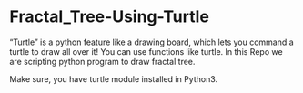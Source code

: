 # Fractal_Tree-Using-Turtle
“Turtle” is a python feature like a drawing board, which lets you command a turtle to draw all over it! You can use functions like turtle. In this Repo we are scripting python program to draw fractal tree.


Make sure, you have turtle module installed in Python3.
